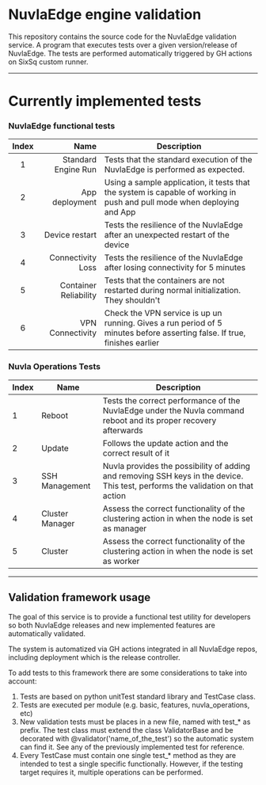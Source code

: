 # NuvlaEdge engine validation

This repository contains the source code for the NuvlaEdge validation service. A program that executes tests over a
given version/release of NuvlaEdge. The tests are performed automatically triggered by GH actions on SixSq 
custom runner.

---

# Currently implemented tests

### NuvlaEdge functional tests
| Index |                  Name | Description                                                                                                               |
|:-----:|----------------------:|---------------------------------------------------------------------------------------------------------------------------|
|   1   |   Standard Engine Run | Tests that the standard execution of the NuvlaEdge is performed as expected.                                              |
|   2   |        App deployment | Using a sample application, it tests that the system is capable of working in push and pull mode when deploying and App   |
|   3   |        Device restart | Tests the resilience of the NuvlaEdge after an unexpected restart of the device                                           |  
|   4   |     Connectivity Loss | Tests the resilience of the NuvlaEdge after losing connectivity for 5 minutes                                             | 
|   5   | Container Reliability | Tests that the containers are not restarted during normal initialization. They shouldn't                                  |
|   6   |      VPN Connectivity | Check the VPN service is up un running. Gives a run period of 5 minutes before asserting false. If true, finishes earlier |


### Nuvla Operations Tests
| Index | Name            | Description                                                                                                                     |
|-------|-----------------|---------------------------------------------------------------------------------------------------------------------------------|
| 1     | Reboot          | Tests the correct performance of the NuvlaEdge under the Nuvla command reboot and its proper recovery afterwards                |
| 2     | Update          | Follows the update action and the correct result of it                                                                          |
| 3     | SSH Management  | Nuvla provides the possibility of adding and removing SSH keys in the device. This test, performs the validation on that action |
| 4     | Cluster Manager | Assess the correct functionality of the clustering action in when the node is set as manager                                    |
| 5     | Cluster         | Assess the correct functionality of the clustering action in when the node is set as worker                                     |                                                                                                                            |



---

## Validation framework usage
The goal of this service is to provide a functional test utility for developers so both NuvlaEdge releases and new implemented features are automatically validated.

The system is automatized via GH actions integrated in all NuvlaEdge repos, including deployment which is the release controller.

To add tests to this framework there are some considerations to take into account:
1. Tests are based on python unitTest standard library and TestCase class. 
2. Tests are executed per module (e.g. basic, features, nuvla_operations, etc)
3. New validation tests must be places in a new file, named with test_* as prefix. The test class must extend the class ValidatorBase and be decorated with @validator('name_of_the_test') so the automatic system can find it. See any of the previously implemented test for reference.
4. Every TestCase must contain one single test_* method as they are intended to test a single specific functionally. However, if the testing target requires it, multiple operations can be performed.


